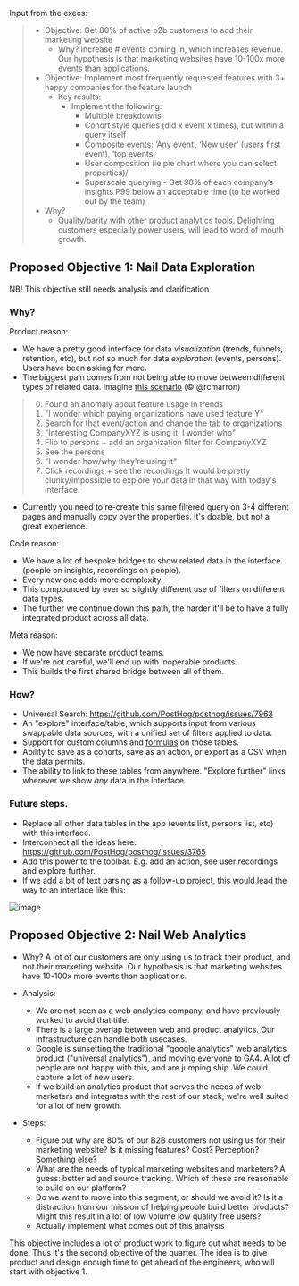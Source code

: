 Input from the execs:

> - Objective: Get 80% of active b2b customers to add their marketing website
>   - Why? Increase # events coming in, which increases revenue. Our hypothesis is that marketing websites have 10-100x more events than applications.
> - Objective: Implement most frequently requested features with 3+ happy companies for the feature launch
>   - Key results:
>     - Implement the following:
>       - Multiple breakdowns
>       - Cohort style queries (did x event x times), but within a query itself
>       - Composite events: ‘Any event’, ‘New user’ (users first event), ‘top events’
>       - User composition (ie pie chart where you can select properties)/
>       - Superscale querying - Get 98% of each company’s insights P99 below an acceptable time (to be worked out by the team)
> - Why?
>   - Quality/parity with other product analytics tools. Delighting customers especially power users, will lead to word of mouth growth.



## Proposed Objective 1: Nail Data Exploration

NB! This objective still needs analysis and clarification

### Why?

Product reason:

- We have a pretty good interface for data *visualization* (trends, funnels, retention, etc), but not so much for data 
  *exploration* (events, persons). Users have been asking for more.
- The biggest pain comes from not being able to move between different types of related data. Imagine [this scenario](https://github.com/PostHog/posthog/issues/7963#issuecomment-1010235411) (© @rcmarron)
> 0) Found an anomaly about feature usage in trends
> 1) "I wonder which paying organizations have used feature Y"
> 2) Search for that event/action and change the tab to organizations
> 3) "Interesting CompanyXYZ is using it, I wonder who"
> 4) Flip to persons + add an organization filter for CompanyXYZ
> 5) See the persons
> 6) "I wonder how/why they're using it"
> 7) Click recordings + see the recordings
> It would be pretty clunky/impossible to explore your data in that way with today's interface. 
- Currently you need to re-create this same filtered query on 3-4 different pages and manually copy over the properties. 
  It's doable, but not a great experience. 

Code reason:
- We have a lot of bespoke bridges to show related data in the interface (people on insights, recordings on people).
- Every new one adds more complexity. 
- This compounded by ever so slightly different use of filters on different data types.
- The further we continue down this path, the harder it'll be to have a fully integrated product across all data.

Meta reason:
- We now have separate product teams. 
- If we're not careful, we'll end up with inoperable products. 
- This builds the first shared bridge between all of them.

### How?
- Universal Search: https://github.com/PostHog/posthog/issues/7963
- An "explore" interface/table, which supports input from various swappable data sources, with a unified set of filters applied to data.
- Support for custom columns and [formulas](https://github.com/PostHog/posthog/issues/11913) on those tables.
- Ability to save as a cohorts, save as an action, or export as a CSV when the data permits.
- The ability to link to these tables from anywhere. "Explore further" links wherever we show *any* data in the interface.

### Future steps.
- Replace all other data tables in the app (events list, persons list, etc) with this interface.
- Interconnect all the ideas here: https://github.com/PostHog/posthog/issues/3765
- Add this power to the toolbar. E.g. add an action, see user recordings and explore further.
- If we add a bit of text parsing as a follow-up project, this would lead the way to an interface like this:

![image](https://user-images.githubusercontent.com/53387/191732592-569aa93e-7757-4f09-a109-3f7eb5eff2b7.png)

## Proposed Objective 2: Nail Web Analytics
- Why? A lot of our customers are only using us to track their product, and not their marketing website.
  Our hypothesis is that marketing websites have 10-100x more events than applications.

- Analysis:
  - We are not seen as a web analytics company, and have previously worked to avoid that title.
  - There is a large overlap between web and product analytics. Our infrastructure can handle both usecases.
  - Google is sunsetting the traditional "google analytics" web analytics product ("universal analytics"), and moving
    everyone to GA4. A lot of people are not happy with this, and are jumping ship. We could capture a lot of new users.
  - If we build an analytics product that serves the needs of web marketers and integrates with the rest of our stack,
    we're well suited for a lot of new growth.

- Steps:
  - Figure out why are 80% of our B2B customers not using us for their marketing website?
    Is it missing features? Cost? Perception? Something else?
  - What are the needs of typical marketing websites and marketers? A guess: better ad and source tracking.
    Which of these are reasonable to build on our platform?
  - Do we want to move into this segment, or should we avoid it? Is it a distraction from our mission of helping people
    build better products? Might this result in a lot of low volume low quality free users?
  - Actually implement what comes out of this analysis

This objective includes a lot of product work to figure out what needs to be done. Thus it's the second objective
of the quarter. The idea is to give product and design enough time to get ahead of the engineers, who will start with
objective 1.


